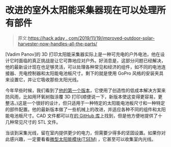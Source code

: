 # 改进的室外太阳能采集器现在可以处理所有部件

> 原文:[https://hack aday . com/2019/11/19/improved-outdoor-solar-harvester-now-handles-all-the-parts/](https://hackaday.com/2019/11/19/improved-outdoor-solar-harvester-now-handles-all-the-parts/)

[Vadim Panov]的 3D 打印太阳能采集器实际上是一种可充电的户外电池，他在设计它时面临的真正挑战是让它可靠地应对户外。好消息是，这部分问题已经解决，他的最新设计现在也足够灵活，可以处理各种常见和经济的组件，如不同的电池连接器、充电控制器和太阳能电池板尺寸。剩下的就是使用 GoPro 风格的安装夹具来设置它，并让它吸收那些太阳光线。

今年早些时候，我们看到了[他的第一个版本](https://hackaday.com/2019/07/09/soak-up-the-sun-with-this-3d-printed-solar-harvester/)，它使用了创造性的低成本解决方案来防风雨，比如用环氧树脂涂覆 3D 打印(顺便说一下，新版本使这变得更容易，更整洁。)这是一个很好的设计，但只适用于一种特定的太阳能电池板尺寸和一种特定的部件配置。他的最新版本做了一些机械上的改进，并适应各种不同的组件和太阳能电池板尺寸。CAD 文件都可以在[的 GitHub 库](https://github.com/panovvv/solar-harvester)上找到，但是他方便地提供了十几种常见尺寸的 STL 文件。

当谈到采集光线，留在室内提供更少的电力，但需要少得多的坚固设置。如果你对此感兴趣，一定要看看[微型太阳能模块(TSEM)](https://hackaday.com/2018/08/12/tiny-solar-energy-module-tsem-brings-big-performance/) ，它甚至可以收集室内光线。